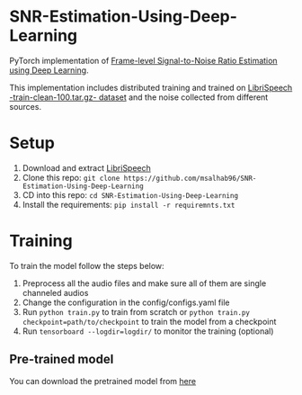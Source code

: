 # SNR-Estimation-Using-Deep-Learning

PyTorch implementation of [Frame-level Signal-to-Noise Ratio Estimation using Deep Learning](https://www.isca-speech.org/archive_v0/Interspeech_2020/pdfs/2475.pdf).


This implementation includes distributed training and trained on [LibriSpeech -train-clean-100.tar.gz- dataset](https://www.openslr.org/12) and the noise collected from different sources.

# Setup
1. Download and extract [LibriSpeech](https://www.openslr.org/12)
2. Clone this repo: `git clone https://github.com/msalhab96/SNR-Estimation-Using-Deep-Learning`
3. CD into this repo: `cd SNR-Estimation-Using-Deep-Learning`
4. Install the requirements: `pip install -r requiremnts.txt`

# Training
To train the model follow the steps below:
1. Preprocess all the audio files and make sure all of them are single channeled audios
2. Change the configuration in the config/configs.yaml file
3. Run `python train.py` to train from scratch or `python train.py checkpoint=path/to/checkpoint` to train the model from a checkpoint
4. Run `tensorboard --logdir=logdir/` to monitor the training (optional)

## Pre-trained model
You can download the pretrained model from [here](https://drive.google.com/file/d/1hUcI2ildONGuwAHqOg2CPl1caLTtKdqL/view?usp=sharing)
